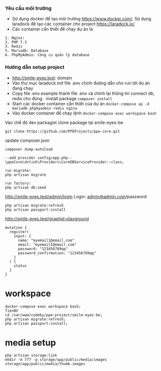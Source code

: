 ### Yêu cầu môi trường
- Sử dụng docker để tạo môi trường https://www.docker.com/. Sử dụng laradock để tạo các container cho project https://laradock.io/
- Các container cần thiết để chạy dự án là
```$xslt
1. Nginx:
2. PHP 7.3
3. Redis
5. Mariadb: Database
6. PhpMyAdmin: Công cụ quản lý database
```

### Hướng dẫn setup project
- http://smile-eyes.test: domain 
- Vào thư mục laradock mở file .env chỉnh đường dẫn cho run tới dự án đang chạy
- Copy file .env.example thành file .env và chỉnh lại thông tin connect db, redis cho đúng.
  -install package
  `composer install`
- Start các docker container cần thiết của dự án
`docker-compose up -d mariadb phpmyadmin redis nginx`
- Vào docker container để chạy lệnh
`docker-compose exec workspace bash`
  
Vào chế độ dev packagist
clone package tại smile-eyes-be
````
git clone https://github.com/PPEProjects/ppe-core.git
````
update composer.json
````
composer dump-autoload

--add provider config/app.php--
\ppeCore\dvtinh\Providers\CoreDBServiceProvider::class,
````
```
run migrate: 
php artisan migrate

run factory: 
php artisan db:seed
```

http://smile-eyes.test/admin/login
Login: admin@admin.com/password

```
php artisan migrate:refresh
php artisan passport:install
```
http://smile-eyes.test/graphql-playground
```
mutation {
  register(
    input: {
      name: "myemail1@email.com"
      email: "myemail1@email.com"
      password: "123456789qq"
      password_confirmation: "123456789qq"
    }
  ) {
    status
  }
}
```
# workspace
```
docker-compose exec workspace bash;
TienNV
cd /var/www/codeby/ppe-project/smile-eyes-be;
php artisan migrate:refresh;
php artisan passport:install;

```
# media setup
```
php artisan storage:link
mkdir -m 777 -p storage/app/public/media/images storage/app/public/media/thumb-images
```
